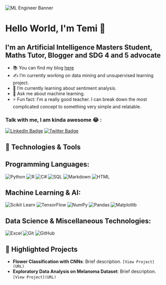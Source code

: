 ![ML Engineer Banner](https://drive.google.com/uc?export=view&id=1d4ZksJgnoCLyuCD5L0UQrXssGdEj37IL)

# Hello World, I'm Temi 👋

## I'm an Artificial Intelligence Masters Student, Maths Tutor, Blogger and SDG 4 and 5 advocate

- 📚 You can find my blog [here](https://medium.com/@themieadeyelu/diary-of-an-ai-masters-student-in-the-uk-my-repository-4a6dc38fdc29)
- ✍️ I’m currently working on data mining and unsupervised learning project.
- 🌱 I’m currently learning about sentiment analysis.
- 🤔 Ask me about machine learning.
- ⚡ Fun fact: I'm a really good teacher. I can break down the most complicated concept to something very simple and relatable.

### Talk with me, I am kinda awesome 😂 :
[![LinkedIn Badge](https://img.shields.io/badge/LinkedIn-0077B5?style=flat&logo=linkedin&logoColor=white)](https://www.linkedin.com/in/your-linkedin-username)
[![Twitter Badge](https://img.shields.io/badge/Twitter-1DA1F2?style=flat&logo=twitter&logoColor=white)](https://twitter.com/your-twitter-username)



## 🔧 Technologies & Tools
## Programming Languages:
![Python](https://img.shields.io/badge/Python-3776AB?style=flat&logo=python&logoColor=white)
![R](https://img.shields.io/badge/R-276DC3?style=flat&logo=r&logoColor=white)
![C#](https://img.shields.io/badge/C%23-239120?style=flat&logo=c-sharp&logoColor=white)
![SQL](https://img.shields.io/badge/SQL-4479A1?style=flat&logo=amazon-dynamodb&logoColor=white)
![Markdown](https://img.shields.io/badge/Markdown-000000?style=flat&logo=markdown&logoColor=white)
![HTML](https://img.shields.io/badge/HTML5-E34F26?style=flat&logo=html5&logoColor=white)

## Machine Learning & AI:
![Scikit Learn](https://img.shields.io/badge/scikit_learn-F7931E?style=flat&logo=scikit-learn&logoColor=white)
![TensorFlow](https://img.shields.io/badge/TensorFlow-FF6F00?style=flat&logo=tensorflow&logoColor=white)
![NumPy](https://img.shields.io/badge/Numpy-013243?style=flat&logo=numpy&logoColor=white)
![Pandas](https://img.shields.io/badge/Pandas-150458?style=flat&logo=pandas&logoColor=white)
![Matplotlib](https://img.shields.io/badge/Matplotlib-262577?style=flat&logo=matplotlib&logoColor=white)

## Data Science & Miscellaneous Technologies:
![Excel](https://img.shields.io/badge/Excel-217346?style=flat&logo=microsoft-excel&logoColor=white)
![Git](https://img.shields.io/badge/Git-F05032?style=flat&logo=git&logoColor=white)
![GitHub](https://img.shields.io/badge/GitHub-100000?style=flat&logo=github&logoColor=white)

## 🌟 Highlighted Projects
- **Flower Classification with CNNs**: Brief description. `[View Project](URL)`
- **Exploratory Data Analysis on Melanoma Dataset**: Brief description. `[View Project](URL)`
